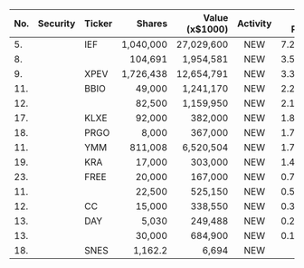 No. | Security | Ticker | Shares | Value (x$1000) | Activity | % Port
|--- | --- | --- | ---:| ---:|:---:| ---:|
 5.||IEF</a>|1,040,000|27,029,600|NEW|7.22%|<a href=rel="bookmark"></a>
8.|||104,691|1,954,581|NEW|3.56%|rel="bookmark"></a>
9.||XPEV</a>|1,726,438|12,654,791|NEW|3.38%|<a href=rel="bookmark"></a>
11.||BBIO</a>|49,000|1,241,170|NEW|2.26%|<a href=rel="bookmark"></a>
12.|||82,500|1,159,950|NEW|2.11%|rel="bookmark"></a>
17.||KLXE</a>|92,000|382,000|NEW|1.81%|<a href=rel="bookmark"></a>
18.||PRGO</a>|8,000|367,000|NEW|1.74%|<a href=rel="bookmark"></a>
11.||YMM</a>|811,008|6,520,504|NEW|1.74%|<a href=rel="bookmark"></a>
19.||KRA</a>|17,000|303,000|NEW|1.44%|<a href=rel="bookmark"></a>
23.||FREE</a>|20,000|167,000|NEW|0.79%|<a href=rel="bookmark"></a>
11.|||22,500|525,150|NEW|0.59%|rel="bookmark"></a>
12.||CC</a>|15,000|338,550|NEW|0.38%|<a href=rel="bookmark"></a>
13.||DAY</a>|5,030|249,488|NEW|0.28%|<a href=rel="bookmark"></a>
13.|||30,000|684,900|NEW|0.18%|rel="bookmark"></a>
18.||SNES</a>|1,162.2|6,694|NEW|0%|<a href=rel="bookmark"></a>

